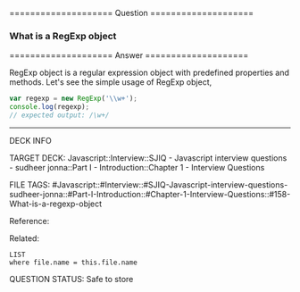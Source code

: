 ==================== Question ====================  

### What is a RegExp object  

==================== Answer ====================  

RegExp object is a regular expression object with predefined properties and
methods. Let's see the simple usage of RegExp object,

```javascript
var regexp = new RegExp('\\w+');
console.log(regexp);
// expected output: /\w+/
```

---

DECK INFO

TARGET DECK: Javascript::Interview::SJIQ - Javascript interview questions -
sudheer jonna::Part I - Introduction::Chapter 1 - Interview Questions

FILE TAGS:
#Javascript::#Interview::#SJIQ-Javascript-interview-questions-sudheer-jonna::#Part-I-Introduction::#Chapter-1-Interview-Questions::#158-What-is-a-regexp-object

Reference:

Related:

```dataview
LIST
where file.name = this.file.name
```

QUESTION STATUS: Safe to store
